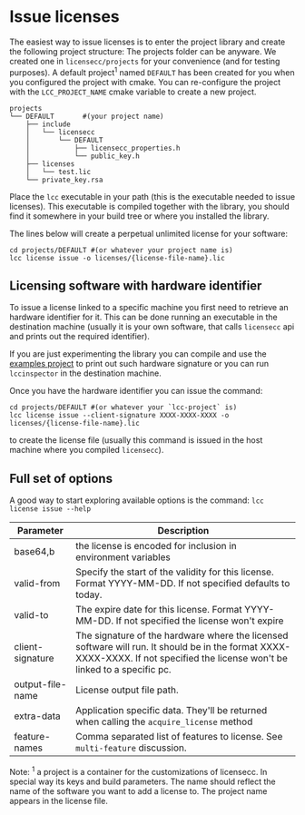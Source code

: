 # Issue licenses

The easiest way to issue licenses is to enter the project library and create the following project structure:
The projects folder can be anyware. We created one in `licensecc/projects` for your convenience (and for testing purposes). A default project<sup>1</sup> named `DEFAULT` has been created for you when you configured the project with cmake.
You can re-configure the project with the `LCC_PROJECT_NAME` cmake variable to create a new project.
 
```
projects
└── DEFAULT       #(your project name)
    ├── include
    │   └── licensecc
    │       └── DEFAULT
    │           ├── licensecc_properties.h
    │           └── public_key.h
    ├── licenses
    │   └── test.lic
    └── private_key.rsa
```

Place the `lcc` executable in your path (this is the executable needed to issue licenses). This executable is compiled
together with the library, you should find it somewhere in your build tree or where you installed the library.

The lines below will create a perpetual unlimited license for your software:

```
cd projects/DEFAULT #(or whatever your project name is) 
lcc license issue -o licenses/{license-file-name}.lic
```

## Licensing software with hardware identifier

To issue a license linked to a specific machine you first need to retrieve an hardware identifier for it.
This can be done running an executable in the destination machine (usually it is your own software, 
that calls `licensecc` api and prints out the required identifier).

If you are just experimenting the library you can compile and use the [examples project]() to print out such hardware signature or
you can run `lccinspector` in the destination machine.

Once you have the hardware identifier you can issue the command:

```
cd projects/DEFAULT #(or whatever your `lcc-project` is) 
lcc license issue --client-signature XXXX-XXXX-XXXX -o licenses/{license-file-name}.lic
```
to create the license file (usually this command is issued in the host machine where you compiled `licensecc`).

## Full set of options
A good way to start exploring available options is the command: `lcc license issue --help`

| Parameter        | Description                                                                                  |
|------------------|----------------------------------------------------------------------------------------------|
|base64,b          | the license is encoded for inclusion in environment variables                                |
|valid-from        | Specify the start of the validity for this license. Format YYYY-MM-DD. If not specified defaults to today. |
|valid-to          | The expire date for this license. Format YYYY-MM-DD. If not specified the license won't expire |
|client-signature  | The signature of the hardware where the licensed software will run. It should be in the format XXXX-XXXX-XXXX. If not specified the license won't be linked to a specific pc. |
|output-file-name  | License output file path.                                                                    |
|extra-data        | Application specific data. They'll be returned when calling the `acquire_license` method   |
|feature-names     | Comma separated list of features to license. See `multi-feature` discussion.               |

Note:
<sup>1</sup> a project is a container for the customizations of licensecc. In special way its keys and build parameters. 
The name should reflect the name of the software you want to add a license to. The project name appears in the license file.